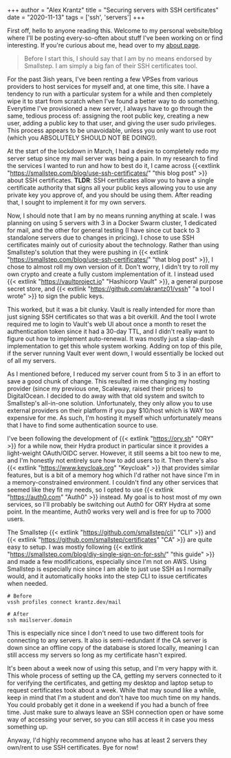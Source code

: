 +++
author = "Alex Krantz"
title = "Securing servers with SSH certificates"
date = "2020-11-13"
tags = ['ssh', 'servers']
+++

First off, hello to anyone reading this.
Welcome to my personal website/blog where I'll be posting every-so-often about stuff I've been working on or find interesting.
If you're curious about me, head over to my [about page](/about/).

> Before I start this, I should say that I am by no means endorsed by Smallstep.
> I am simply a big fan of their SSH certificates tool.

For the past 3ish years, I've been renting a few VPSes from various providers to host services for myself and, at one time, this site.
I have a tendency to run with a particular system for a while and then completely wipe it to start from scratch when I've found a better way to do something.
Everytime I've provisioned a new server, I always have to go through the same, tedious process of: assigning the root public key, creating a new user, adding a public key to that user, and giving the user sudo privileges.
This process appears to be unavoidable, unless you only want to use root (which you ABSOLUTELY SHOULD NOT BE DOING!).

At the start of the lockdown in March, I had a desire to completely redo my server setup since my mail server was being a pain.
In my research to find the services I wanted to run and how to best do it, I came across {{<extlink "https://smallstep.com/blog/use-ssh-certificates/" "this blog post" >}} about SSH certificates.
**TLDR**: SSH certificates allow you to have a single certificate authority that signs all your public keys allowing you to use any private key you approve of, and you should be using them.
After reading that, I sought to implement it for my own servers.

Now, I should note that I am by no means running anything at scale.
I was planning on using 5 servers with 3 in a Docker Swarm cluster, 1 dedicated for mail, and the other for general testing (I have since cut back to 3 standalone servers due to changes in pricing).
I chose to use SSH certificates mainly out of curiosity about the technology.
Rather than using Smallstep's solution that they were pushing in {{< extlink "https://smallstep.com/blog/use-ssh-certificates/" "that blog post" >}}, I chose to almost roll my own version of it.
Don't worry, I didn't try to roll my own crypto and create a fully custom implementation of it.
I instead used {{< extlink "https://vaultproject.io" "Hashicorp Vault" >}}, a general purpose secret store, and {{< extlink "https://github.com/akrantz01/vssh" "a tool I wrote" >}} to sign the public keys.

This worked, but it was a bit clunky.
Vault is really intended for more than just signing SSH certificates so that was a bit overkill.
And the tool I wrote required me to login to Vault's web UI about once a month to reset the authentication token since it had a 30-day TTL, and I didn't really want to figure out how to implement auto-renewal.
It was mostly just a slap-dash implementation to get this whole system working.
Adding on top of this pile, if the server running Vault ever went down, I would essentially be locked out of all my servers.

As I mentioned before, I reduced my server count from 5 to 3 in an effort to save a good chunk of change.
This resulted in me changing my hosting provider (since my previous one, Scaleway, raised their prices) to DigitalOcean.
I decided to do away with that old system and switch to Smallstep's all-in-one solution.
Unfortunately, they only allow you to use external providers on their platform if you pay $10/host which is WAY too expensive for me.
As such, I'm hosting it myself which unfortunately means that I have to find some authentication source to use.

I've been following the development of {{< extlink "https://ory.sh" "ORY" >}} for a while now, their Hydra product in particular since it provides a light-weight OAuth/OIDC server.
However, it still seems a bit too new to me, and I'm honestly not entirely sure how to add users to it.
Then there's also {{< extlink "https://www.keycloak.org" "Keycloak" >}} that provides similar features, but is a bit of a memory hog which I'd rather not have since I'm in a memory-constrained environment.
I couldn't find any other services that seemed like they fit my needs, so I opted to use {{< extlink "https://auth0.com" "Auth0" >}} instead.
My goal is to host most of my own services, so I'll probably be switching out Auth0 for ORY Hydra at some point. 
In the meantime, Auth0 works very well and is free for up to 7000 users.

The Smallstep {{< extlink "https://github.com/smallstep/cli" "CLI" >}} and {{< extlink "https://github.com/smallstep/certificates" "CA" >}} are quite easy to setup.
I was mostly following {{< extlink "https://smallstep.com/blog/diy-single-sign-on-for-ssh/" "this guide" >}} and made a few modifications, especially since I'm not on AWS.
Using Smallstep is especially nice since I am able to just use SSH as I normally would, and it automatically hooks into the step CLI to issue certificates when needed.

```shell script
# Before
vssh profiles connect krantz.dev/mail

# After
ssh mailserver.domain
```

This is especially nice since I don't need to use two different tools for connecting to any servers.
It also is semi-redundant if the CA server is down since an offline copy of the database is stored locally, meaning I can still access my servers so long as my certificate hasn't expired.

It's been about a week now of using this setup, and I'm very happy with it.
This whole process of setting up the CA, getting my servers connected to it for verifying the certificates, and getting my desktop and laptop setup to request certificates took about a week.
While that may sound like a while, keep in mind that I'm a student and don't have too much time on my hands.
You could probably get it done in a weekend if you had a bunch of free time.
Just make sure to always leave an SSH connection open or have some way of accessing your server, so you can still access it in case you mess something up.

Anyway, I'd highly recommend anyone who has at least 2 servers they own/rent to use SSH certificates.
Bye for now!

